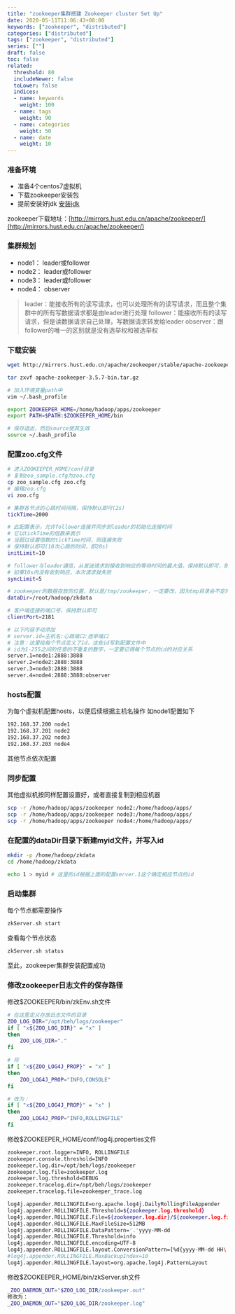 ```yaml
---
title: "zookeeper集群搭建 Zookeeper cluster Set Up"
date: 2020-05-11T11:06:43+08:00
keywords: ["zookeeper", "distributed"]
categories: ["distributed"]
tags: ["zookeeper", "distributed"]
series: [""]
draft: false
toc: false
related:
  threshold: 80
  includeNewer: false
  toLower: false
  indices:
  - name: keywords
    weight: 100
  - name: tags
    weight: 90
  - name: categories
    weight: 50
  - name: date
    weight: 10
---
```



### 准备环境
- 准备4个centos7虚拟机
- 下载zookeeper安装包
- 提前安装好jdk [安装jdk](/linux/jdk-8u131/)

zookeeper下载地址：[http://mirrors.hust.edu.cn/apache/zookeeper/](http://mirrors.hust.edu.cn/apache/zookeeper/)

### 集群规划
- node1： leader或follower
- node2： leader或follower
- node3： leader或follower
- node4： observer

> leader：能接收所有的读写请求，也可以处理所有的读写请求，而且整个集群中的所有写数据请求都是由leader进行处理
> follower：能接收所有的读写请求，但是读数据请求自己处理，写数据请求转发给leader
> observer：跟follower的唯一的区别就是没有选举权和被选举权


### 下载安装
```bash
wget http://mirrors.hust.edu.cn/apache/zookeeper/stable/apache-zookeeper-3.5.7-bin.tar.gz

tar zxvf apache-zookeeper-3.5.7-bin.tar.gz

# 加入环境变量path中
vim ~/.bash_profile

export ZOOKEEPER_HOME=/home/hadoop/apps/zookeeper
export PATH=$PATH:$ZOOKEEPER_HOME/bin

# 保存退出，然后source使其生效
source ~/.bash_profile

```

### 配置zoo.cfg文件
```bash
# 进入ZOOKEEPER_HOME/conf目录
# 复制zoo_sample.cfg为zoo.cfg
cp zoo_sample.cfg zoo.cfg
# 编辑zoo.cfg
vi zoo.cfg

# 集群各节点的心跳时间间隔，保持默认即可(2s)
tickTime=2000

# 此配置表示，允许follower连接并同步到leader的初始化连接时间
# 它以tickTime的倍数来表示
# 当超过设置倍数的tickTime时间，则连接失败
# 保持默认即可(10次心跳的时间，即20s)
initLimit=10

# follower与leader通信，从发送请求到接收到响应的等待时间的最大值，保持默认即可，即10s
# 如果10s内没有收到响应，本次请求就失败
syncLimit=5

# zookeeper的数据存放的位置，默认是/tmp/zookeeper，一定要改，因为tmp目录会不定时清空
dataDir=/root/hadoop/zkdata

# 客户端连接的端口号，保持默认即可
clientPort=2181

# 以下内容手动添加
# server.id=主机名:心跳端口:选举端口
# 注意：这里给每个节点定义了id，这些id写到配置文件中
# id为1-255之间的任意的不重复的数字，一定要记得每个节点的id的对应关系
server.1=node1:2888:3888
server.2=node2:2888:3888
server.3=node3:2888:3888
server.4=node4:2888:3888:observer
```
### hosts配置
为每个虚拟机配置hosts，以便后续根据主机名操作
如node1配置如下
```bash
192.168.37.200 node1
192.168.37.201 node2
192.168.37.202 node3
192.168.37.203 node4

```
其他节点依次配置

### 同步配置
其他虚拟机按同样配置设置好，或者直接复制到相应机器
```bash
scp -r /home/hadoop/apps/zookeeper node2:/home/hadoop/apps/
scp -r /home/hadoop/apps/zookeeper node3:/home/hadoop/apps/
scp -r /home/hadoop/apps/zookeeper node4:/home/hadoop/apps/

```

### 在配置的dataDir目录下新建myid文件，并写入id
```bash
mkdir -p /home/hadoop/zkdata
cd /home/hadoop/zkdata

echo 1 > myid # 这里的id根据上面的配置server.1这个确定相应节点的id

```

### 启动集群
每个节点都需要操作
```bash
zkServer.sh start
```

查看每个节点状态
```bash
zkServer.sh status
```

至此，zookeeper集群安装配置成功


### 修改zookeeper日志文件的保存路径
修改$ZOOKEEPER/bin/zkEnv.sh文件
```bash
# 在这里定义存放日志文件的目录
ZOO_LOG_DIR="/opt/beh/logs/zookeeper"
if [ "x${ZOO_LOG_DIR}" = "x" ]
then
    ZOO_LOG_DIR="."
fi

# 将
if [ "x${ZOO_LOG4J_PROP}" = "x" ]
then
    ZOO_LOG4J_PROP="INFO,CONSOLE"
fi

# 改为：
if [ "x${ZOO_LOG4J_PROP}" = "x" ]
then
    ZOO_LOG4J_PROP="INFO,ROLLINGFILE"
fi
```
修改$ZOOKEEPER_HOME/conf/log4j.properties文件

```bash
zookeeper.root.logger=INFO, ROLLINGFILE
zookeeper.console.threshold=INFO
zookeeper.log.dir=/opt/beh/logs/zookeeper
zookeeper.log.file=zookeeper.log
zookeeper.log.threshold=DEBUG
zookeeper.tracelog.dir=/opt/beh/logs/zookeeper
zookeeper.tracelog.file=zookeeper_trace.log

log4j.appender.ROLLINGFILE=org.apache.log4j.DailyRollingFileAppender
log4j.appender.ROLLINGFILE.Threshold=${zookeeper.log.threshold}
log4j.appender.ROLLINGFILE.File=${zookeeper.log.dir}/${zookeeper.log.file}
log4j.appender.ROLLINGFILE.MaxFileSize=512MB
log4j.appender.ROLLINGFILE.DataPattern='.'yyyy-MM-dd
log4j.appender.ROLLINGFILE.Threshold=info
log4j.appender.ROLLINGFILE.encoding=UTF-8
log4j.appender.ROLLINGFILE.layout.ConversionPattern=[%d{yyyy-MM-dd HH\:mm\:ss}]%-5p %c(line\:%L) %x-%m%n
#log4j.appender.ROLLINGFILE.MaxBackupIndex=10
log4j.appender.ROLLINGFILE.layout=org.apache.log4j.PatternLayout
```

修改$ZOOKEEPER_HOME/bin/zkServer.sh文件
```bash
_ZOO_DAEMON_OUT="$ZOO_LOG_DIR/zookeeper.out"
修改为：
_ZOO_DAEMON_OUT="$ZOO_LOG_DIR/zookeeper.log"
```



